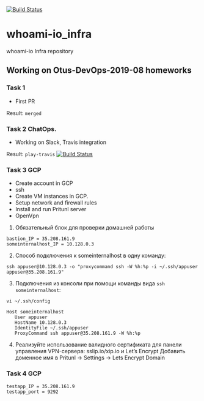 [![Build Status](https://travis-ci.com/Otus-DevOps-2019-08/whoami-io_infra.svg?branch=master)](https://travis-ci.com/Otus-DevOps-2019-08/whoami-io_infra)

# whoami-io_infra
whoami-io Infra repository

## Working on Otus-DevOps-2019-08 homeworks

### Task 1
- First PR

Result: `merged`

### Task 2 ChatOps. 
- Working on Slack, Travis integration

Result: `play-travis`
[![Build Status](https://travis-ci.com/Otus-DevOps-2019-08/whoami-io_infra.svg?branch=play-travis)](https://travis-ci.com/Otus-DevOps-2019-08/whoami-io_infra)

### Task 3 GCP
- Create account in GCP
- ssh
- Create VM instances in GCP.
- Setup network and firewall rules
- Install and run Pritunl server
- OpenVpn

1) Обязательный блок для проверки домашней работы
```
bastion_IP = 35.208.161.9
someinternalhost_IP = 10.128.0.3
```


2) Способ подключения к someinternalhost в одну
команду:
```
ssh appuser@10.128.0.3 -o "proxycommand ssh -W %h:%p -i ~/.ssh/appuser appuser@35.208.161.9"
```

3) Подключения из консоли при помощи команды вида `ssh someinternalhost`:

```
vi ~/.ssh/config
```

```
Host someinternalhost
   User appuser
   HostName 10.128.0.3
   IdentityFile ~/.ssh/appuser
   ProxyCommand ssh appuser@35.208.161.9 -W %h:%p
```

4) Реализуйте использование валидного сертификата для панели управления
VPN-сервера:
sslip.io/xip.io  и Let’s Encrypt
Добавить доменное имя в  Pritunl -> Settings -> Lets Encrypt Domain


### Task 4 GCP

```
testapp_IP = 35.208.161.9
testapp_port = 9292
```
